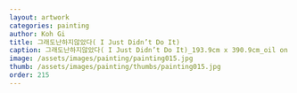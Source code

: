 ```yaml
---
layout: artwork
categories: painting
author: Koh Gi
title: 그래도난하지않았다( I Just Didn’t Do It)
caption: 그래도난하지않았다( I Just Didn’t Do It)_193.9cm x 390.9cm_oil on canvas, 2015
image: /assets/images/painting/painting015.jpg
thumb: /assets/images/painting/thumbs/painting015.jpg
order: 215
---
```

